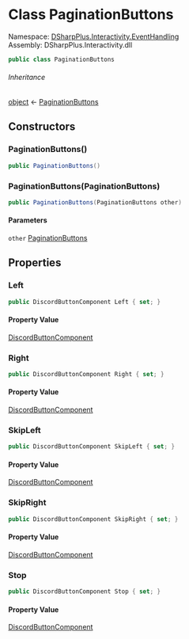 # Class PaginationButtons

Namespace: [DSharpPlus.Interactivity.EventHandling](DSharpPlus.Interactivity.EventHandling.md)  
Assembly: DSharpPlus.Interactivity.dll

```csharp
public class PaginationButtons
```

###### Inheritance

[object](https://learn.microsoft.com/dotnet/api/system.object) ← 
[PaginationButtons](DSharpPlus.Interactivity.EventHandling.PaginationButtons.md)

## Constructors

### <a id="DSharpPlus_Interactivity_EventHandling_PaginationButtons__ctor"></a>PaginationButtons\(\)

```csharp
public PaginationButtons()
```

### <a id="DSharpPlus_Interactivity_EventHandling_PaginationButtons__ctor_DSharpPlus_Interactivity_EventHandling_PaginationButtons_"></a>PaginationButtons\(PaginationButtons\)

```csharp
public PaginationButtons(PaginationButtons other)
```

#### Parameters

`other` [PaginationButtons](DSharpPlus.Interactivity.EventHandling.PaginationButtons.md)

## Properties

### <a id="DSharpPlus_Interactivity_EventHandling_PaginationButtons_Left"></a>Left

```csharp
public DiscordButtonComponent Left { set; }
```

#### Property Value

[DiscordButtonComponent](DSharpPlus.Entities.DiscordButtonComponent.md)

### <a id="DSharpPlus_Interactivity_EventHandling_PaginationButtons_Right"></a>Right

```csharp
public DiscordButtonComponent Right { set; }
```

#### Property Value

[DiscordButtonComponent](DSharpPlus.Entities.DiscordButtonComponent.md)

### <a id="DSharpPlus_Interactivity_EventHandling_PaginationButtons_SkipLeft"></a>SkipLeft

```csharp
public DiscordButtonComponent SkipLeft { set; }
```

#### Property Value

[DiscordButtonComponent](DSharpPlus.Entities.DiscordButtonComponent.md)

### <a id="DSharpPlus_Interactivity_EventHandling_PaginationButtons_SkipRight"></a>SkipRight

```csharp
public DiscordButtonComponent SkipRight { set; }
```

#### Property Value

[DiscordButtonComponent](DSharpPlus.Entities.DiscordButtonComponent.md)

### <a id="DSharpPlus_Interactivity_EventHandling_PaginationButtons_Stop"></a>Stop

```csharp
public DiscordButtonComponent Stop { set; }
```

#### Property Value

[DiscordButtonComponent](DSharpPlus.Entities.DiscordButtonComponent.md)

